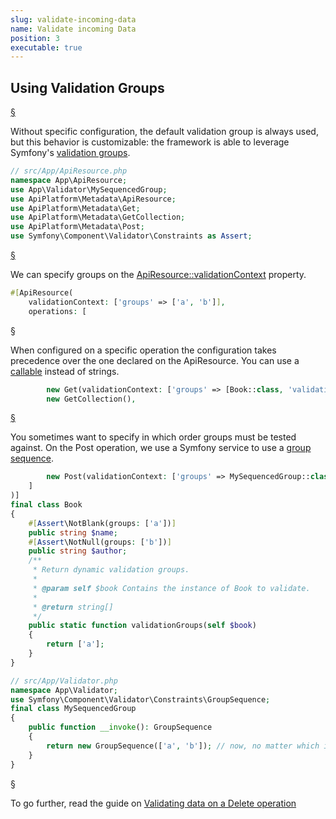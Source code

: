 ```yaml
--- 
slug: validate-incoming-data
name: Validate incoming Data
position: 3 
executable: true
---
```


## Using Validation Groups

<a href="#section-1" id="section-1">§</a>

Without specific configuration, the default validation group is always used, but this behavior is customizable: the framework
is able to leverage Symfony&#039;s [validation groups](https://symfony.com/doc/current/validation/groups.html).


```php
// src/App/ApiResource.php
namespace App\ApiResource;
use App\Validator\MySequencedGroup;
use ApiPlatform\Metadata\ApiResource;
use ApiPlatform\Metadata\Get;
use ApiPlatform\Metadata\GetCollection;
use ApiPlatform\Metadata\Post;
use Symfony\Component\Validator\Constraints as Assert;
```

<a href="#section-2" id="section-2">§</a>

We can specify groups on the [ApiResource::validationContext](http://localhost:3000/reference/Metadata/ApiResource#validationContext) property.


```php
#[ApiResource(
    validationContext: ['groups' => ['a', 'b']],
    operations: [
```

<a href="#section-3" id="section-3">§</a>

When configured on a specific operation the configuration takes precedence over the one declared on the ApiResource. 
You can use a [callable](https://www.php.net/manual/en/language.types.callable.php) instead of strings.


```php
        new Get(validationContext: ['groups' => [Book::class, 'validationGroups']]),
        new GetCollection(),
```

<a href="#section-4" id="section-4">§</a>

You sometimes want to specify in which order groups must be tested against. On the Post operation, we use a Symfony service 
to use a [group sequence](http://symfony.com/doc/current/validation/sequence_provider.html).


```php
        new Post(validationContext: ['groups' => MySequencedGroup::class])
    ]
)]
final class Book
{
    #[Assert\NotBlank(groups: ['a'])]  
    public string $name;
    #[Assert\NotNull(groups: ['b'])] 
    public string $author;
    /**
     * Return dynamic validation groups.
     *
     * @param self $book Contains the instance of Book to validate.
     *
     * @return string[]
     */
    public static function validationGroups(self $book)
    {
        return ['a'];
    }
}

// src/App/Validator.php
namespace App\Validator;
use Symfony\Component\Validator\Constraints\GroupSequence;
final class MySequencedGroup
{
    public function __invoke(): GroupSequence
    {
        return new GroupSequence(['a', 'b']); // now, no matter which is first in the class declaration, it will be tested in this order.
    }
}
```

<a href="#section-5" id="section-5">§</a>

To go further, read the guide on [Validating data on a Delete operation](./validate-data-on-a-delete-operation)


```php
```
